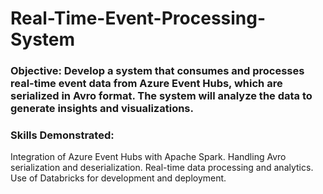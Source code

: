 # Real-Time-Event-Processing-System

### Objective: Develop a system that consumes and processes real-time event data from Azure Event Hubs, which are serialized in Avro format. The system will analyze the data to generate insights and visualizations.

### Skills Demonstrated:

Integration of Azure Event Hubs with Apache Spark.
Handling Avro serialization and deserialization.
Real-time data processing and analytics.
Use of Databricks for development and deployment.
